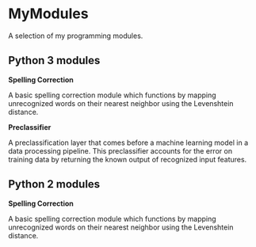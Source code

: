 # MyModules
A selection of my programming modules.

## Python 3 modules

**Spelling Correction**

A basic spelling correction module which functions by mapping unrecognized words on their nearest neighbor using the Levenshtein distance.

**Preclassifier**

A preclassification layer that comes before a machine learning model in a data processing pipeline. This preclassifier accounts for the error on training data by returning the known output of recognized input features.  

## Python 2 modules

**Spelling Correction**

A basic spelling correction module which functions by mapping unrecognized words on their nearest neighbor using the Levenshtein distance.
